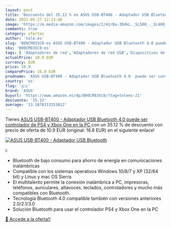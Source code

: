 ```yaml
---
layout: post
title: 'Descuento del 35.12 % en ASUS USB-BT400 - Adaptador USB Bluetooth'
date: 2021-05-27 12:13:48
image: 'https://m.media-amazon.com/images/I/41rBa-3DdkL._SL500_._SL400_.jpg'
comments: true
category: ofertas
author: 'tole.es'
slug: 'B00CM83SC0-es ASUS USB-BT400 - Adaptador USB Bluetooth 4.0 puede ser...'
sku: 'B00CM83SC0-es'
tags: [ 'Adaptadores de red','Adaptadores de red USB','Dispositivos de red','Informática','asus','ps4','xbox', ]
actualPrice: 10.9 EUR
currency: EUR
price: 10.9
comparePrice: 16.8 EUR
prodname: 'ASUS USB-BT400 - Adaptador USB Bluetooth 4.0  puede ser controlador de PS4 y Xbox One en la PC '
country: 'es'
flag: '🇪🇸'
brand: 'ASUS'
buyurl: 'https://www.amazon.es/dp/B00CM83SC0/?tag=tolees-21'
descuento: '35.12'
average: '13.1878313253012'
---
```


Tienes [ASUS USB-BT400 - Adaptador USB Bluetooth 4.0  puede ser controlador de PS4 y Xbox One en la PC ](https://www.amazon.es/dp/B00CM83SC0/?tag=tolees-21) con un 35.12 % de descuento con precio de oferta de 10.9 EUR (original: 16.8 EUR) en el siguiente enlace!

[![ASUS USB-BT400 - Adaptador USB Bluetooth](https://m.media-amazon.com/images/I/41rBa-3DdkL._SL500_._SL400_.jpg)](https://www.amazon.es/dp/B00CM83SC0/?tag=tolees-21)

ℹ️:

- Bluetooth de bajo consumo para ahorro de energía en comunicaciones inalámbricas
- Compatible con los sistemas operativos Windows 10/8/7 y XP (32/64 bit) y Linux y mac OS Sierra
- El multitalento permite la conexión inalámbrica a PC, impresoras, teléfonos, auriculares, altavoces, teclados, controladores y mucho más compatibles con Bluetooth.
- Tecnología Bluetooth 4.0 compatible también con versiones anteriores 2.0/2.1/3.0
- Solución Bluetooth para usar el controlador PS4 y Xbox One en la PC

[🛒 Accede a la oferta!!](https://www.amazon.es/dp/B00CM83SC0/?tag=tolees-21)
